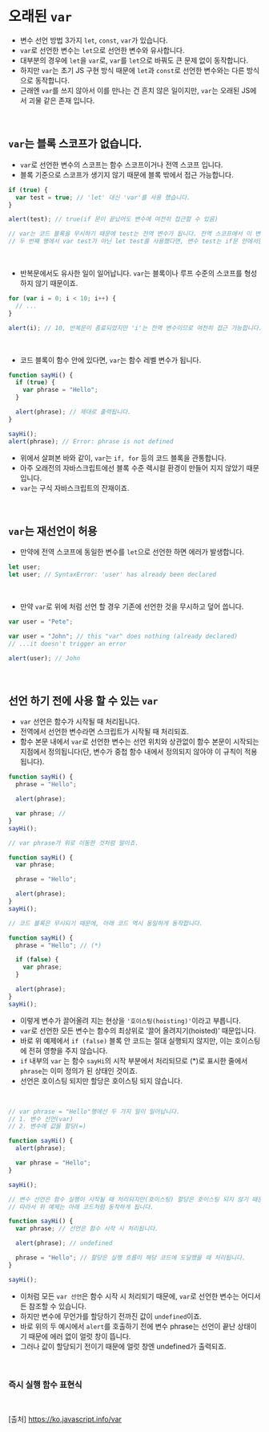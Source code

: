 # 오래된 `var`

- 변수 선언 방법 3가지 `let`, `const`, `var`가 있습니다.
- `var`로 선언한 변수는 `let`으로 선언한 변수와 유사합니다.
- 대부분의 경우에 `let`을 `var`로, `var`를 `let`으로 바꿔도 큰 문제 없이 동작합니다.
- 하지만 `var`는 초기 JS 구현 방식 때문에 `let`과 `const`로 선언한 변수와는 다른 방식으로 동작합니다.
- 근래엔 `var`를 쓰지 않아서 이를 만나는 건 흔치 않은 일이지만, `var`는 오래된 JS에서 괴물 같은 존재 입니다.

<br>

## `var`는 블록 스코프가 없습니다.

- `var`로 선언한 변수의 스코프는 함수 스코프이거나 전역 스코프 입니다.
- 블록 기준으로 스코프가 생기지 않기 때문에 블록 밖에서 접근 가능합니다.

```js
if (true) {
  var test = true; // 'let' 대신 'var'를 사용 했습니다.
}

alert(test); // true(if 문이 끝났어도 변수에 여전히 접근할 수 있음)

// var는 코드 블록을 무시하기 때문에 test는 전역 변수가 됩니다. 전역 스코프에서 이 변수에 접근할 수 있죠.
// 두 번째 행에서 var test가 아닌 let test를 사용했다면, 변수 test는 if문 안에서만 접근할 수 있습니다.
```

<br>

- 반복문에서도 유사한 일이 일어납니다. `var`는 블록이나 루프 수준의 스코프를 형성하지 않기 때문이죠.

```js
for (var i = 0; i < 10; i++) {
  // ...
}

alert(i); // 10, 반복문이 종료되었지만 'i'는 전역 변수이므로 여전히 접근 가능합니다.
```

<br>

- 코드 블록이 함수 안에 있다면, `var`는 함수 레벨 변수가 됩니다.

```js
function sayHi() {
  if (true) {
    var phrase = "Hello";
  }

  alert(phrase); // 제대로 출력됩니다.
}

sayHi();
alert(phrase); // Error: phrase is not defined
```

- 위에서 살펴본 바와 같이, `var`는 `if, for` 등의 코드 블록을 관통합니다.
- 아주 오래전의 자바스크립트에선 블록 수준 렉시컬 환경이 만들어 지지 않았기 때문입니다.
- `var`는 구식 자바스크립트의 잔재이죠.

<br>

## `var`는 재선언이 허용

- 만약에 전역 스코프에 동일한 변수를 `let`으로 선언한 하면 에러가 발생합니다.

```js
let user;
let user; // SyntaxError: 'user' has already been declared
```

<br>

- 만약 `var`로 위에 처럼 선언 할 경우 기존에 선언한 것을 무시하고 덮어 씁니다.

```js
var user = "Pete";

var user = "John"; // this "var" does nothing (already declared)
// ...it doesn't trigger an error

alert(user); // John
```

<br>

## 선언 하기 전에 사용 할 수 있는 `var`

- `var` 선언은 함수가 시작될 때 처리됩니다.
- 전역에서 선언한 변수라면 스크립트가 시작될 때 처리되죠.
- 함수 본문 내에서 `var`로 선언한 변수는 선언 위치와 상관없이 함수 본문이 시작되는 지점에서 정의됩니다(단, 변수가 중첩 함수 내에서 정의되지 않아야 이 규칙이 적용됩니다).

```js
function sayHi() {
  phrase = "Hello";

  alert(phrase);

  var phrase; //
}
sayHi();
```

```js
// var phrase가 위로 이동한 것처럼 말이죠.

function sayHi() {
  var phrase;

  phrase = "Hello";

  alert(phrase);
}
sayHi();
```

```js
// 코드 블록은 무시되기 때문에, 아래 코드 역시 동일하게 동작합니다.

function sayHi() {
  phrase = "Hello"; // (*)

  if (false) {
    var phrase;
  }

  alert(phrase);
}
sayHi();
```

- 이렇게 변수가 끌어올려 지는 현상을 `'호이스팅(hoisting)'`이라고 부릅니다.
- `var`로 선언한 모든 변수는 함수의 최상위로 ‘끌어 올려지기(hoisted)’ 때문입니다.
- 바로 위 예제에서 `if (false)` 블록 안 코드는 절대 실행되지 않지만, 이는 호이스팅에 전혀 영향을 주지 않습니다.
- `if` 내부의 `var` 는 함수 `sayHi`의 시작 부분에서 처리되므로 (\*)로 표시한 줄에서 `phrase`는 이미 정의가 된 상태인 것이죠.
- 선언은 호이스팅 되지만 할당은 호이스팅 되지 않습니다.

<br>

```js
// var phrase = "Hello"행에선 두 가지 일이 일어납니다.
// 1. 변수 선언(var)
// 2. 변수에 값을 할당(=)

function sayHi() {
  alert(phrase);

  var phrase = "Hello";
}

sayHi();

// 변수 선언은 함수 실행이 시작될 때 처리되지만(호이스팅) 할당은 호이스팅 되지 않기 때문에 할당 관련 코드에서 처리됩니다.
// 따라서 위 예제는 아래 코드처럼 동작하게 됩니다.

function sayHi() {
  var phrase; // 선언은 함수 시작 시 처리됩니다.

  alert(phrase); // undefined

  phrase = "Hello"; // 할당은 실행 흐름이 해당 코드에 도달했을 때 처리됩니다.
}

sayHi();
```

- 이처럼 모든 `var 선언`은 함수 시작 시 처리되기 때문에, `var`로 선언한 변수는 어디서든 참조할 수 있습니다.
- 하지만 변수에 무언가를 할당하기 전까진 값이 `undefined`이죠.
- 바로 위의 두 예시에서 `alert`를 호출하기 전에 변수 phrase는 선언이 끝난 상태이기 때문에 에러 없이 얼럿 창이 뜹니다.
- 그러나 값이 할당되기 전이기 때문에 얼럿 창엔 undefined가 출력되죠.

<br>

### 즉시 실행 함수 표현식

<br>

[출처]
https://ko.javascript.info/var
